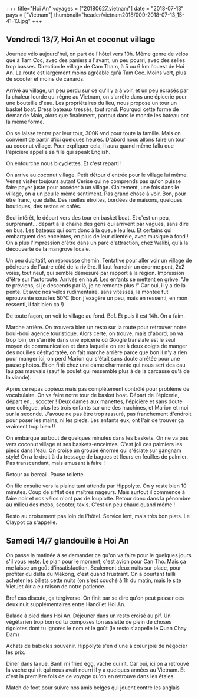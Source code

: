 +++
title="Hoi An"
voyages = ["20180627_vietnam"]
date = "2018-07-13"
pays = ["Vietnam"]
thumbnail="header/vietnam2018/009-2018-07-13_15-41-13.jpg"
+++

## Vendredi 13/7, Hoi An et coconut village

Journée vélo aujourd'hui, on part de l'hôtel vers 10h. Même genre de vélos que à Tam Coc, avec des paniers à l'avant, un peu pourri, avec des selles trop basses.
Direction le village de Cam Tham, à 5 ou 6 km l'ouest de Hoi An.
La route est largement moins agréable qu'à Tam Coc. Moins vert, plus de scooter et moins de canards.

Arrivé au village, un peu perdu sur ce qu'il y a à voir, et un peu écrasés par la chaleur lourde qui règne au Vietnam, on s'arrête dans une épicerie pour une bouteille d'eau. Les propriétaires du lieu, nous propose un tour un basket boat. Dress bateaux tressés, tout rond. Pourquoi cette forme de demande Malo, alors que finalement, partout dans le monde les bateau ont la même forme.

On se laisse tenter par leur tour, 300K vnd pour toute la famille. Mais on convient de partir d'ici quelques heures. D'abord nous allons faire un tour au coconut village. Pour expliquer cela, il aura quand même fallu que l'épicière appelle sa fille qui speak English.

On enfourche nous bicyclettes. Et c'est reparti !

On arrive au coconut village. Petit détour d'entrée pour le village lui même. Venez visiter toujours autant Cerise qui ne comprends pas qu'on puisse faire payer juste pour accéder à un village. Clairement, une fois dans le village, on a un peu le même sentiment. Pas grand chose à voir. Bon, pour être franc, que dalle. Des ruelles étroites, bordées de maisons, quelques boutiques, des restos et cafés. 

Seul intérêt, le départ vers des tour en basket boat. Et c'est un peu, surprenant… départ à la chaîne des gens qui arrivent par vagues, sans dire en bus. Les bateaux qui sont donc à la queue leu leu. Et certains qui embarquent des enceintes, en plus de leur clientèle, avec musique à fond ! On a plus l'impression d'être dans un parc d'attraction, chez Walibi, qu'à la découverte de la mangrove locale.

Un peu dubitatif, on rebrousse chemin. Tentative pour aller voir un village de pêcheurs de l'autre côté de la rivière. Il faut franchir un énorme pont, 2x2 voies, tout neuf, qui semble démesuré par rapport à la région. Impression d'être sur l'autoroute. Arrivés en haut. Les enfants se mettent en grève. "Je te préviens, si je descends par là, je ne remonte plus !" Car oui, il y a de la pente. Et avec nos vélos rudimentaire, sans vitesses, la montée fut éprouvante sous les 50°C (bon j'exagère un peu, mais en ressenti, en mon ressenti, il fait bien ça !)

De toute façon, on voit le village au fond. Bof. Et puis il est 14h. On a faim. 

Marche arrière. On trouvera bien un resto sur la route pour retrouver notre boui-boui agence touristique. Alors certe, on trouve, mais d'abord, on va trop loin, on s'arrête dans une épicerie où Google translate est le seul moyen de communication et dans laquelle on est à deux doigts de manger des nouilles déshydratée, on fait marche arrière parce que bon il n'y a rien pour manger ici, on perd Marion qui s'était sans doute arrêtée pour une pause photos. Et on finit chez une dame charmante qui nous sert des cau lau pas mauvais (sauf le poulet qui ressemble plus à de la carcasse qu'à de la viande). 

Après ce repas copieux mais pas complètement contrôlé pour problème de vocabulaire. On va faire notre tour de basket boat. Départ de l'épicerie, départ en… scooter ! Deux dames aux manettes, l'épicière et sans doute une collègue, plus les trois enfants sur une des machines, et Marion et moi sur la seconde. J'avoue ne pas être trop rassuré, pas franchement d'endroit pour poser les mains, ni les pieds. Les enfants eux, ont l'air de trouver ça vraiment trop bien !!

On embarque au bout de quelques minutes dans les baskets. On ne va pas vers coconut village et ses baskets-enceintes. C'est joli ces palmiers les pieds dans l'eau. On croise un groupe énorme qui s'éclate sur gangnam style! On a le droit à du tressage de bagues et fleurs en feuilles de palmier. Pas transcendant, mais amusant à faire !

Retour au bercail. Pause toilette.

On file ensuite vers la plaine tant attendu par Hippolyte. On y reste bien 10 minutes. Coup de sifflet des maîtres nageurs. Mais surtout il commence à faire noir et nos vélos n'ont pas de loupiotte. Retour donc dans la pénombre au milieu des mobs, scooter, taxis. C'est un peu chaud quand même !

Resto au croisement pas loin de l'hôtel. Service lent, mais très bon plats. Le Claypot ça s'appelle.

## Samedi 14/7 glandouille à Hoi An

On passe la matinée à se demander ce qu'on va faire pour le quelques jours s'il vous reste. Le plan pour le moment, c'est avion pour Can Tho. Mais ça me laisse un goût d'insatisfaction. Seulement deux nuits sur place, pour profiter du delta du Mékong, c'est quand frustrant. On a pourtant failli acheter les billets cette nuits (on s'est couché à 1h du matin, mais le site VietJet Air a eu raison de notre patience.

Bref cas discute, ça tergiverse. On finit par se dire qu'on peut passer ces deux nuit supplémentaires entre Hanoï et Hoi An.

Balade à pied dans Hoi An. Déjeuner dans un resto croisé au pif. Un végétarien trop bon où tu composes ton assiette de plein de choses rigolotes dont tu ignores le nom et le goût (le resto s'appelle le Quan Chay Dam)

Achats de babioles souvenir. Hippolyte s'en d'une à cœur joie de négocier les prix.

Dîner dans la rue. Banh mi fried egg, vache qui rit. Car oui, ici on a retrouvé la vache qui rit qui nous avait nourri il y a quelques années au Vietnam. Et c'est la première fois de ce voyage qu'on en retrouve dans les étales.

Match de foot pour suivre nos amis belges qui jouent contre les anglais

